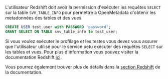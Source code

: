 L'utilisateur Redshift doit avoir la permission d'exécuter les requêtes `SELECT` sur la table `SVV_TABLE_INFO` pour permettre a OpenMetadata d'obtenir les metadonnées des tables et des vues.

```sql
CREATE USER test_user with PASSWORD 'password';
GRANT SELECT ON TABLE svv_table_info to test_user;
```

Si vous voulez exécuter le profilage et les testes vous devez vous assurer que l'utilisateur utilisé pour le service petu exécuter des requêtes `SELECT` sur les tables et vues. Pour plus d'information vous pouvez visiter la documentation Redshift [ici](https://docs.aws.amazon.com/redshift/latest/dg/c_visibility-of-data.html).

Vous pourrez également trouver plus de détails dans la [section Redshift](https://docs.open-metadata.org/connectors/database/redshift) de la documentation.